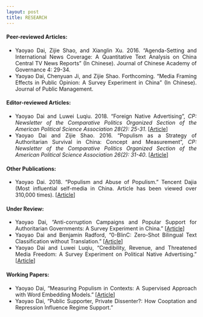 ```yaml
---
layout: post
title: RESEARCH
---
```


<h4> Peer-reviewed Articles: </h4>

<ul align='justify'>
  <li>Yaoyao Dai, Zijie Shao, and Xianglin Xu. 2016. “Agenda-Setting and International News Coverage: A Quantitative Text Analysis on China Central TV News Reports” (In Chinese). Journal of Chinese Academy of Governance 4: 29-34. </li>
  <li>Yaoyao Dai, Chenyuan Ji, and Zijie Shao. Forthcoming. “Media Framing Effects in Public Opinion: A Survey Experiment in China” (In Chinese). Journal of Public Management.</li>
</ul>

<h4> Editor-reviewed Articles: </h4>

<ul align='justify'>
  <li>Yaoyao Dai and Luwei Luqiu. 2018.  “Foreign Native Advertising”, <i>CP: Newsletter of the Comparative Politics Organized Section of the American Political Science Association 28(2): 25-31</i>. [<a href="http://comparativenewsletter.com/files/archived_newsletters/2018_fall.pdf">Article</a>]</li>
  <li>Yaoyao Dai and Zijie Shao. 2016. “Populism as a Strategy of Authoritarian Survival in China: Concept and Measurement”, <i>CP: Newsletter of the Comparative Politics Organized Section of the American Political Science Association 26(2): 31-40</i>. [<a href="http://comparativenewsletter.com/files/archived_newsletters/fall_2016.pdf">Article</a>]</li>
</ul>

<h4> Other Publications: </h4>

<ul align='justify'>
  <li>Yaoyao Dai. 2018. “Populism and Abuse of Populism.” Tencent Dajia (Most influential self-media in China. Article has been viewed over 310,000 times). [<a href="https://dajia.qq.com/original/owl/dyy180420.html">Article</a>]</li>
</ul>

<h4> Under Review: </h4>

<ul align='justify'>
  <li>Yaoyao Dai, “Anti-corruption Campaigns and Popular Support for Authoritarian Governments: A Survey Experiment in China.” [<a href="/files/Dai_Anti-Corruption.pdf">Article</a>]</li>
  <li>Yaoyao Dai and Benjamin Radford, “0-BlinC: Zero-Shot Bilingual Text Classification without Translation.” [<a href="/files/Dai_0BlinC.pdf">Article</a>]</li>
  <li>Yaoyao Dai and Luwei Luqiu, “Credibility, Revenue, and Threatened Media Freedom: A Survey Experiment on Political Native Advertising.” [<a href="/files/Dai_PNA.pdf">Article</a>]</li>
</ul>

<h4> Working Papers: </h4>

<ul align='justify'>
  <li>Yaoyao Dai, “Measuring Populism in Contexts: A Supervised Approach with Word Embedding Models.” [<a href="/files/Dai_Populism.pdf">Article</a>]</li>
  <li>Yaoyao Dai, “Public Supporter, Private Dissenter?: How Cooptation and Repression Influence Regime Support.”</li>
</ul>

